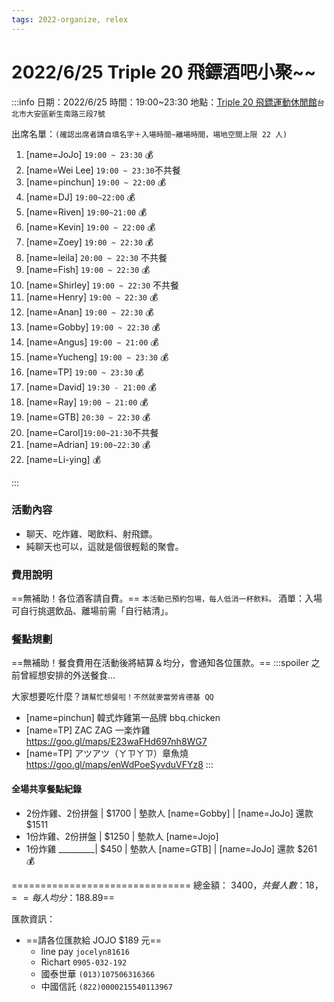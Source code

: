 ```yaml
---
tags: 2022-organize, relex
---
```


# 2022/6/25 Triple 20 飛鏢酒吧小聚~~
:::info
日期：2022/6/25
時間：19:00~23:30
地點：[Triple 20 飛鏢運動休閒館](https://goo.gl/maps/vX2WkQnE84s8vEyQ7)`台北市大安區新生南路三段7號` 

出席名單：`(確認出席者請自填名字＋入場時間~離場時間，場地空間上限 22 人)`
1. [name=JoJo] ``19:00 ~ 23:30`` :moneybag:
2. [name=Wei Lee] ``19:00 ~ 23:30``不共餐
3. [name=pinchun] `19:00 ~ 22:00` :moneybag:
4. [name=DJ] `19:00~22:00` :moneybag:
5. [name=Riven] `19:00~21:00` :moneybag:
6. [name=Kevin] `19:00 ~ 22:00` :moneybag:
7. [name=Zoey] `19:00 ~ 22:30` :moneybag:
9. [name=leila] `20:00 ~ 22:30` 不共餐
10. [name=Fish] `19:00 ~ 22:30` :moneybag:
11. [name=Shirley] `19:00 ~ 22:30` 不共餐
12. [name=Henry] `19:00 ~ 22:30` :moneybag:
13. [name=Anan] `19:00 ~ 22:30` :moneybag:
14. [name=Gobby] `19:00 ~ 22:30` :moneybag:
15. [name=Angus] `19:00 ~ 21:00` :moneybag:
16. [name=Yucheng] `19:00 ~ 23:30` :moneybag:
17. [name=TP] `19:00 ~ 23:30` :moneybag:
18. [name=David] `19:30 - 21:00` :moneybag:
19. [name=Ray] `19:00 ~ 21:00` :moneybag:
20. [name=GTB] `20:30 ~ 22:30` :moneybag:
21. [name=Carol]`19:00~21:30`不共餐
22. [name=Adrian] `19:00~22:30` :moneybag:
23. [name=Li-ying] :moneybag:




:::
### 活動內容
  - 聊天、吃炸雞、喝飲料、射飛鏢。
  - 純聊天也可以，這就是個很輕鬆的聚會。

### 費用說明
==無補助！各位酒客請自費。== 
``本活動已預約包場，每人低消一杯飲料。``
酒單：入場可自行挑選飲品、離場前需「自行結清」。
  
### 餐點規劃
==無補助！餐食費用在活動後將結算＆均分，會通知各位匯款。==
:::spoiler 之前曾經想安排的外送餐食...

大家想要吃什麼？`請幫忙想餐啦！不然就麥當勞肯德基 QQ`
- [name=pinchun] 韓式炸雞第一品牌 bbq.chicken
- [name=TP] ZAC ZAG 一楽炸雞 https://goo.gl/maps/E23waFHd697nh8WG7
- [name=TP] アツアツ（ㄚㄗㄚㄗ）章魚燒 https://goo.gl/maps/enWdPoeSyvduVFYz8
:::
#### 全場共享餐點紀錄
- 2份炸雞、2份拼盤 | $1700 | 墊款人 [name=Gobby] | [name=JoJo] 還款 $1511
- 1份炸雞、2份拼盤 | $1250 | 墊款人 [name=Jojo] 
- 1份炸雞 _________| $450 | 墊款人 [name=GTB] | [name=JoJo] 還款 $261 :moneybag:

===============================
總金額： $3400，共餐人數：18，==每人均分：$188.89==

匯款資訊：
- ==請各位匯款給 JOJO $189 元==
    - line pay `jocelyn81616`
    - Richart `0905-032-192`
    - 國泰世華 `(013)107506316366`
    - 中國信託 `(822)0000215540113967`


